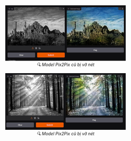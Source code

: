 <p align="center">
  <img src="img_128x128.jpg" width="400">
  <br/>
  <i>🔍 Model Pix2Pix cũ bị vỡ nét</i>
</p>
<p align="center">
  <img src="img2.jpg" width="400">
  <br/>
  <i>🔍 Model Pix2Pix cũ bị vỡ nét</i>
</p>
